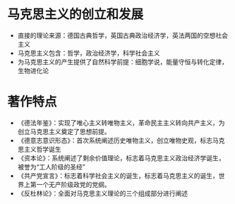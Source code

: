 # 马克思主义的创立和发展

* 直接的理论来源：德国古典哲学，英国古典政治经济学，英法两国的空想社会主义
* 马克思主义包含：哲学，政治经济学，科学社会主义
* 为马克思主义的产生提供了自然科学前提：细胞学说，能量守恒与转化定律，生物进化论

# 著作特点

* 《德法年鉴》：实现了唯心主义转唯物主义，革命民主主义转向共产主义，为创立马克思主义奠定了思想前提。
* 《德意志意识形态》：首次系统阐述历史唯物主义，创立唯物史观，标志马克思主义哲学诞生
* 《资本论》：系统阐述了剩余价值理论，标志着马克思主义政治经济学诞生，被誉为“工人阶级的圣经”
* 《共产党宣言》：标志着科学社会主义的诞生，标志着马克思主义的诞生，世界上第一个无产阶级政党的党纲。
* 《反杜林论》：全面对马克思主义理论的三个组成部分进行阐述
